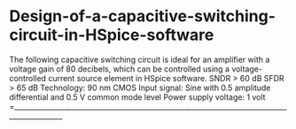 # Design-of-a-capacitive-switching-circuit-in-HSpice-software
The following capacitive switching circuit is ideal for an amplifier with a voltage gain of 80 decibels,
which can be controlled using a voltage-controlled current source element in HSpice software.
SNDR > 60 dB
SFDR > 65 dB
Technology: 90 nm CMOS
Input signal: Sine with 0.5 amplitude differential and 0.5 V common mode level 
Power supply voltage: 1 volt
=____________________________________________________________________________________________
